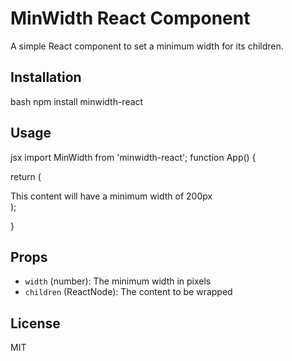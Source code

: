 # MinWidth React Component

A simple React component to set a minimum width for its children.

## Installation

bash
npm install minwidth-react

## Usage

jsx
import MinWidth from 'minwidth-react';
function App() {

return (
<MinWidth width={200}>

<div>This content will have a minimum width of 200px</div>

</MinWidth>
);

}

## Props

- `width` (number): The minimum width in pixels
- `children` (ReactNode): The content to be wrapped

## License

MIT

